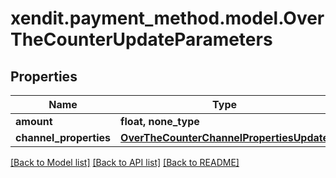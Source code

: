 # xendit.payment_method.model.OverTheCounterUpdateParameters


## Properties
| Name | Type | Description | Notes |
| ------------ | ------------- | ------------- | ------------- |
| **amount** | **float, none_type** |  | [optional]  |
| **channel_properties** | [**OverTheCounterChannelPropertiesUpdate**](OverTheCounterChannelPropertiesUpdate.md) |  | [optional]  |


[[Back to Model list]](../README.md#documentation-for-models) [[Back to API list]](../README.md#documentation-for-api-endpoints) [[Back to README]](../README.md)


